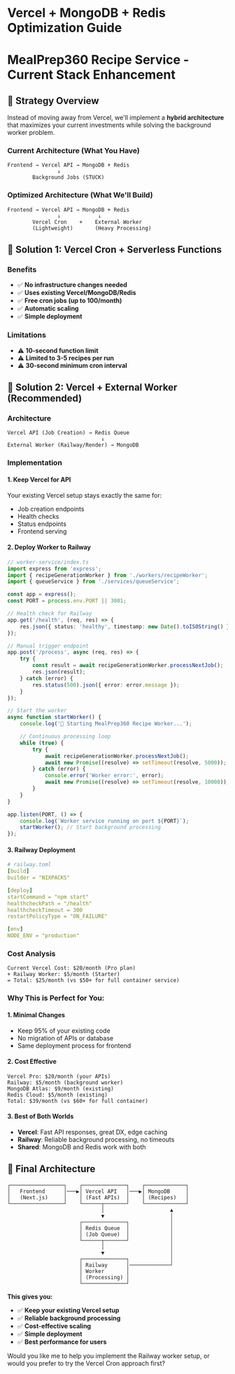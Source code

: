 # Vercel + MongoDB + Redis Optimization Guide

# MealPrep360 Recipe Service - Current Stack Enhancement

## 🎯 **Strategy Overview**

Instead of moving away from Vercel, we'll implement a **hybrid architecture** that maximizes your current investments while solving the background worker problem.

### **Current Architecture (What You Have)**

```
Frontend → Vercel API → MongoDB + Redis
                ↓
        Background Jobs (STUCK)
```

### **Optimized Architecture (What We'll Build)**

```
Frontend → Vercel API → MongoDB + Redis
                ↓            ↓
        Vercel Cron    +    External Worker
        (Lightweight)       (Heavy Processing)
```

## 🚀 **Solution 1: Vercel Cron + Serverless Functions**

### **Benefits**

- ✅ **No infrastructure changes needed**
- ✅ **Uses existing Vercel/MongoDB/Redis**
- ✅ **Free cron jobs (up to 100/month)**
- ✅ **Automatic scaling**
- ✅ **Simple deployment**

### **Limitations**

- ⚠️ **10-second function limit**
- ⚠️ **Limited to 3-5 recipes per run**
- ⚠️ **30-second minimum cron interval**

## 🔄 **Solution 2: Vercel + External Worker (Recommended)**

### **Architecture**

```
Vercel API (Job Creation) → Redis Queue
                              ↓
External Worker (Railway/Render) → MongoDB
```

### **Implementation**

#### **1. Keep Vercel for API**

Your existing Vercel setup stays exactly the same for:

- Job creation endpoints
- Health checks
- Status endpoints
- Frontend serving

#### **2. Deploy Worker to Railway**

```typescript
// worker-service/index.ts
import express from 'express';
import { recipeGenerationWorker } from './workers/recipeWorker';
import { queueService } from './services/queueService';

const app = express();
const PORT = process.env.PORT || 3001;

// Health check for Railway
app.get('/health', (req, res) => {
	res.json({ status: 'healthy', timestamp: new Date().toISOString() });
});

// Manual trigger endpoint
app.post('/process', async (req, res) => {
	try {
		const result = await recipeGenerationWorker.processNextJob();
		res.json(result);
	} catch (error) {
		res.status(500).json({ error: error.message });
	}
});

// Start the worker
async function startWorker() {
	console.log('🚀 Starting MealPrep360 Recipe Worker...');

	// Continuous processing loop
	while (true) {
		try {
			await recipeGenerationWorker.processNextJob();
			await new Promise((resolve) => setTimeout(resolve, 5000)); // 5-second intervals
		} catch (error) {
			console.error('Worker error:', error);
			await new Promise((resolve) => setTimeout(resolve, 10000)); // 10-second backoff
		}
	}
}

app.listen(PORT, () => {
	console.log(`Worker service running on port ${PORT}`);
	startWorker(); // Start background processing
});
```

#### **3. Railway Deployment**

```yaml
# railway.toml
[build]
builder = "NIXPACKS"

[deploy]
startCommand = "npm start"
healthcheckPath = "/health"
healthcheckTimeout = 300
restartPolicyType = "ON_FAILURE"

[env]
NODE_ENV = "production"
```

### **Cost Analysis**

```
Current Vercel Cost: $20/month (Pro plan)
+ Railway Worker: $5/month (Starter)
= Total: $25/month (vs $50+ for full container service)
```

### **Why This is Perfect for You:**

#### **1. Minimal Changes**

- Keep 95% of your existing code
- No migration of APIs or database
- Same deployment process for frontend

#### **2. Cost Effective**

```
Vercel Pro: $20/month (your APIs)
Railway: $5/month (background worker)
MongoDB Atlas: $9/month (existing)
Redis Cloud: $5/month (existing)
Total: $39/month (vs $60+ for full container)
```

#### **3. Best of Both Worlds**

- **Vercel**: Fast API responses, great DX, edge caching
- **Railway**: Reliable background processing, no timeouts
- **Shared**: MongoDB and Redis work with both

## 🎉 **Final Architecture**

```
┌─────────────────┐    ┌──────────────┐    ┌─────────────┐
│   Frontend      │───▶│ Vercel API   │───▶│ MongoDB     │
│   (Next.js)     │    │ (Fast APIs)  │    │ (Recipes)   │
└─────────────────┘    └──────┬───────┘    └─────────────┘
                              │                     ▲
                              ▼                     │
                       ┌──────────────┐             │
                       │ Redis Queue  │             │
                       │ (Job Queue)  │             │
                       └──────┬───────┘             │
                              │                     │
                              ▼                     │
                       ┌──────────────┐             │
                       │ Railway      │─────────────┘
                       │ Worker       │
                       │ (Processing) │
                       └──────────────┘
```

**This gives you:**

- ✅ **Keep your existing Vercel setup**
- ✅ **Reliable background processing**
- ✅ **Cost-effective scaling**
- ✅ **Simple deployment**
- ✅ **Best performance for users**

Would you like me to help you implement the Railway worker setup, or would you prefer to try the Vercel Cron approach first?

